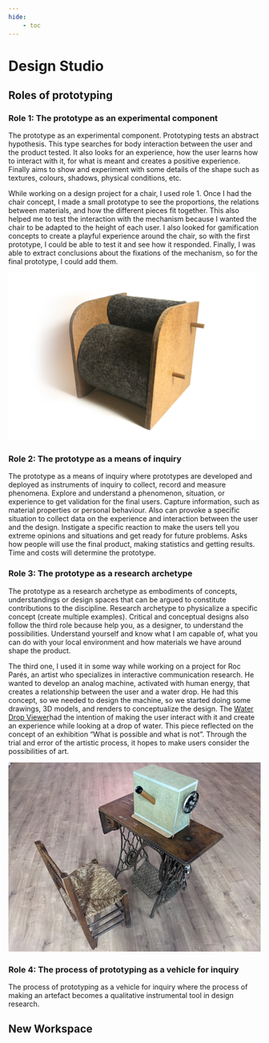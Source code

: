 ```yaml
---
hide:
    - toc
---
```


# Design Studio
## Roles of prototyping

### Role 1: The prototype as an experimental component
The prototype as an experimental component. Prototyping tests an abstract hypothesis. This type searches for body interaction between the user and the product tested. It also looks for an experience, how the user learns how to interact with it, for what is meant and creates a positive experience. Finally aims to show and experiment with some details of the shape such as textures, colours, shadows, physical conditions, etc.

While working on a design project for a chair, I used role 1. Once I had the chair concept, I made a small prototype to see the proportions, the relations between materials, and how the different pieces fit together. This also helped me to test the interaction with the mechanism because I wanted the chair to be adapted to the height of each user. I also looked for gamification concepts to create a playful experience around the chair, so with the first prototype, I could be able to test it and see how it responded. Finally, I was able to extract conclusions about the fixations of the mechanism, so for the final prototype, I could add them.

![](../images/cadira.jpg)


### Role 2: The prototype as a means of inquiry
The prototype as a means of inquiry where prototypes are developed and deployed as instruments of inquiry to collect, record and measure phenomena.
Explore and understand a phenomenon, situation, or experience to get validation for the final users. Capture information, such as material properties or personal behaviour. Also can provoke a specific situation to collect data on the experience and interaction between the user and the design. Instigate a specific reaction to make the users tell you extreme opinions and situations and get ready for future problems.
Asks how people will use the final product, making statistics and getting results. Time and costs will determine the prototype.




### Role 3: The prototype as a research archetype
The prototype as a research archetype as embodiments of concepts, understandings or design spaces that can be argued to constitute contributions to the discipline. Research archetype to physicalize a specific concept (create multiple examples). Critical and conceptual designs also follow the third role because help you, as a designer, to understand the possibilities. Understand yourself and know what I am capable of, what you can do with your local environment and how materials we have around shape the product.

The third one, I used it in some way while working on a project for Roc Parés, an artist who specializes in interactive communication research. He wanted to develop an analog machine, activated with human energy, that creates a relationship between the user and a water drop. He had this concept, so we needed to design the machine, so we started doing some drawings, 3D models, and renders to conceptualize the design. The [Water Drop Viewer](https://paresmarc.com/waterdropviewer/)had the intention of making the user interact with it and create an experience while looking at a drop of water. This piece reflected on the concept of an exhibition “What is possible and what is not”. Through the trial and error of the artistic process, it hopes to make users consider the possibilities of art.

![](../images/waterdrop.jpg)

### Role 4: The process of prototyping as a vehicle for inquiry
The process of prototyping as a vehicle for inquiry where the process of making an artefact becomes a qualitative instrumental tool in design research.

## New Workspace
